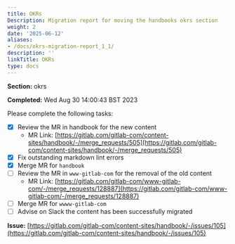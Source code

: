 ```yaml
---
title: OKRs
Description: Migration report for moving the handbooks okrs section
weight: 2
date: '2025-06-12'
aliases:
- /docs/okrs-migration-report_1_1/
description: ''
linkTitle: OKRs
type: docs
---
```


**Section:** okrs

**Completed:** Wed Aug 30 14:00:43 BST 2023

Please complete the following tasks:

- [x] Review the MR in handbook for the new content
  - MR Link: [https://gitlab.com/gitlab-com/content-sites/handbook/-/merge_requests/505](https://gitlab.com/gitlab-com/content-sites/handbook/-/merge_requests/505)
- [x] Fix outstanding markdown lint errors
- [x] Merge MR for `handbook`
- [ ] Review the MR in `www-gitlab-com` for the removal of the old content
  - MR Link: [https://gitlab.com/gitlab-com/www-gitlab-com/-/merge_requests/128887](https://gitlab.com/gitlab-com/www-gitlab-com/-/merge_requests/128887)
- [ ] Merge MR for `wwww-gitlab-com`
- [ ] Advise on Slack the content has been successfully migrated

**Issue:** [https://gitlab.com/gitlab-com/content-sites/handbook/-/issues/105](https://gitlab.com/gitlab-com/content-sites/handbook/-/issues/105)

